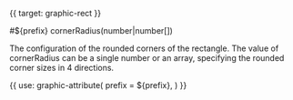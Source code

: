 {{ target: graphic-rect }}

<!-- Canopus Graphic Attributes, IRectGraphicAttribute -->

#${prefix} cornerRadius(number|number[])

The configuration of the rounded corners of the rectangle. The value of cornerRadius can be a single number or an array, specifying the rounded corner sizes in 4 directions.

{{ use: graphic-attribute(
  prefix = ${prefix},
) }}
